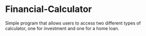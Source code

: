 # Financial-Calculator
Simple program that allows users to access two different types of calculator, one for investment and one for a home loan.

